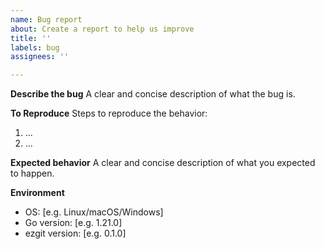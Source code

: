 ```yaml
---
name: Bug report
about: Create a report to help us improve
title: ''
labels: bug
assignees: ''

---
```


**Describe the bug**
A clear and concise description of what the bug is.

**To Reproduce**
Steps to reproduce the behavior:
1. ...
2. ...

**Expected behavior**
A clear and concise description of what you expected to happen.

**Environment**
- OS: [e.g. Linux/macOS/Windows]
- Go version: [e.g. 1.21.0]
- ezgit version: [e.g. 0.1.0]
